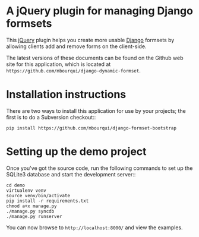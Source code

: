 

# A jQuery plugin for managing Django formsets

This [jQuery][] plugin helps you create more usable [Django][] formsets by
allowing clients add and remove forms on the client-side.

The latest versions of these documents can be found on the
Github web site for this application, which is located at
`https://github.com/mbourqui/django-dynamic-formset`.


# Installation instructions

There are two ways to install this application for use by your
projects; the first is to do a Subversion checkout::

    pip install https://github.com/mbourqui/django-formset-bootstrap


# Setting up the demo project

Once you've got the source code, run the following commands to set up the
SQLite3 database and start the development server::

    cd demo
    virtualenv venv
    source venv/bin/activate
    pip install -r requirements.txt
    chmod a+x manage.py
    ./manage.py syncdb
    ./manage.py runserver

You can now browse to ``http://localhost:8000/`` and view the examples.


  [python]:     https://www.python.org/             "Python"
  [django]:     https://www.djangoproject.com/      "Django"
  [jquery]:     http://jquery.com/                  "jQuery"
